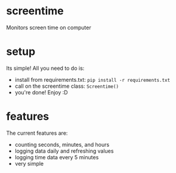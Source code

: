# screentime
Monitors screen time on computer

# setup
Its simple! All you need to do is:
- install from requirements.txt: `pip install -r requirements.txt`
- call on the screentime class: `Screentime()`
- you're done! Enjoy :D

# features
The current features are:
- counting seconds, minutes, and hours
- logging data daily and refreshing values
- logging time data every 5 minutes
- very simple